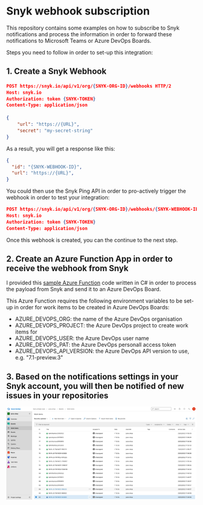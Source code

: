 # Snyk webhook subscription

This repository contains some examples on how to subscribe to Snyk notifications and process the information in order to forward these notifications to Microsoft Teams or Azure DevOps Boards.

Steps you need to follow in order to set-up this integration:

## 1. Create a Snyk Webhook

```json
POST https://snyk.io/api/v1/org/{SNYK-ORG-ID}/webhooks HTTP/2
Host: snyk.io
Authorization: token {SNYK-TOKEN}
Content-Type: application/json

{
    "url": "https://{URL}",
    "secret": "my-secret-string"
}
```

As a result, you will get a response like this:

```json
{
  "id": "{SNYK-WEBHOOK-ID}",
  "url": "https://{URL}",
}
```

You could then use the Snyk Ping API in order to pro-actively trigger the webhook in order to test your integration:

```json
POST https://snyk.io/api/v1/org/{SNYK-ORG-ID}/webhooks/{SNYK-WEBHOOK-ID}/ping HTTP/2
Host: snyk.io
Authorization: token {SNYK-TOKEN}
Content-Type: application/json
```

Once this webhook is created, you can the continue to the next step.

## 2. Create an Azure Function App in order to receive the webhook from Snyk

I provided this [sample Azure Function](azure-function-azure-boards.cs) code written in C# in order to process the payload from Snyk and send it to an Azure DevOps Board.

This Azure Function requires the following environment variables to be set-up in order for work items to be created in Azure DevOps Boards:

- AZURE_DEVOPS_ORG: the name of the Azure DevOps organisation
- AZURE_DEVOPS_PROJECT: the Azure DevOps project to create work items for
- AZURE_DEVOPS_USER: the Azure DevOps user name
- AZURE_DEVOPS_PAT: the Azure DevOps personall access token
- AZURE_DEVOPS_API_VERSION: the Azure DevOps API version to use, e.g. "7.1-preview.3"

## 3. Based on the notifications settings in your Snyk account, you will then be notified of new issues in your repositories

![](/azure-devops.boards.png)